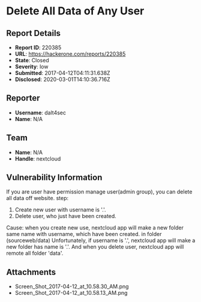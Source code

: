# Delete All Data of Any User

## Report Details
- **Report ID**: 220385
- **URL**: https://hackerone.com/reports/220385
- **State**: Closed
- **Severity**: low
- **Submitted**: 2017-04-12T04:11:31.638Z
- **Disclosed**: 2020-03-01T14:10:36.716Z

## Reporter
- **Username**: dalt4sec
- **Name**: N/A

## Team
- **Name**: N/A
- **Handle**: nextcloud

## Vulnerability Information
If you are user have permission manage user(admin group), you can delete all data off website.
step:
1. Create new user with username is '.'.
2. Delete user, who just have been created.

Cause:
when you create new use, nextcloud app will make a new folder same name with username, which have been created. in folder (sourceweb/data)
Unfortunately, if username is '.', nextcloud app will make a new folder has name is '.'.
And when you delete user, nextcloud app will remote all folder 'data'.

## Attachments
- Screen_Shot_2017-04-12_at_10.58.30_AM.png
- Screen_Shot_2017-04-12_at_10.58.13_AM.png
